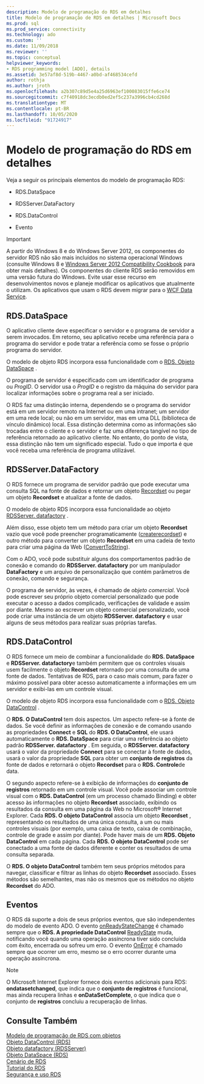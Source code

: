 ```yaml
---
description: Modelo de programação do RDS em detalhes
title: Modelo de programação de RDS em detalhes | Microsoft Docs
ms.prod: sql
ms.prod_service: connectivity
ms.technology: ado
ms.custom: ''
ms.date: 11/09/2018
ms.reviewer: ''
ms.topic: conceptual
helpviewer_keywords:
- RDS programming model [ADO], details
ms.assetid: 3e57af8d-519b-4467-a0bd-af468534cefd
author: rothja
ms.author: jroth
ms.openlocfilehash: a2b307c89d5e4a25d6963ef100083015ffe6ce74
ms.sourcegitcommit: c7f40918dc3ecdb0ed2ef5c237a3996cb4cd268d
ms.translationtype: MT
ms.contentlocale: pt-BR
ms.lasthandoff: 10/05/2020
ms.locfileid: "91724917"
---
```

# <a name="rds-programming-model-in-detail"></a>Modelo de programação do RDS em detalhes
Veja a seguir os principais elementos do modelo de programação RDS:  
  
-   RDS.DataSpace  
  
-   RDSServer.DataFactory  
  
-   RDS.DataControl  
  
-   Evento  
  
> [!IMPORTANT]
>  A partir do Windows 8 e do Windows Server 2012, os componentes do servidor RDS não são mais incluídos no sistema operacional Windows (consulte Windows 8 e [Windows Server 2012 Compatibility Cookbook](https://www.microsoft.com/download/details.aspx?id=27416) para obter mais detalhes). Os componentes do cliente RDS serão removidos em uma versão futura do Windows. Evite usar esse recurso em desenvolvimentos novos e planeje modificar os aplicativos que atualmente o utilizam. Os aplicativos que usam o RDS devem migrar para o [WCF Data Service](/dotnet/framework/wcf/).  
  
## <a name="rdsdataspace"></a>RDS.DataSpace  
 O aplicativo cliente deve especificar o servidor e o programa de servidor a serem invocados. Em retorno, seu aplicativo recebe uma referência para o programa do servidor e pode tratar a referência como se fosse o próprio programa do servidor.  
  
 O modelo de objeto RDS incorpora essa funcionalidade com o [RDS. Objeto DataSpace](../../reference/rds-api/dataspace-object-rds.md) .  
  
 O programa de servidor é especificado com um identificador de programa ou *ProgID*. O servidor usa o *ProgID* e o registro da máquina do servidor para localizar informações sobre o programa real a ser iniciado.  
  
 O RDS faz uma distinção interna, dependendo se o programa do servidor está em um servidor remoto na Internet ou em uma intranet; um servidor em uma rede local; ou não em um servidor, mas em uma DLL (biblioteca de vínculo dinâmico) local. Essa distinção determina como as informações são trocadas entre o cliente e o servidor e faz uma diferença tangível no tipo de referência retornado ao aplicativo cliente. No entanto, do ponto de vista, essa distinção não tem um significado especial. Tudo o que importa é que você receba uma referência de programa utilizável.  
  
## <a name="rdsserverdatafactory"></a>RDSServer.DataFactory  
 O RDS fornece um programa de servidor padrão que pode executar uma consulta SQL na fonte de dados e retornar um objeto [Recordset](../../reference/ado-api/recordset-object-ado.md) ou pegar um objeto **Recordset** e atualizar a fonte de dados.  
  
 O modelo de objeto RDS incorpora essa funcionalidade ao objeto [RDSServer. datafactory](../../reference/rds-api/datafactory-object-rdsserver.md) .  
  
 Além disso, esse objeto tem um método para criar um objeto **Recordset** vazio que você pode preencher programaticamente ([createrecordset](../../reference/rds-api/createrecordset-method-rds.md)) e outro método para converter um objeto **Recordset** em uma cadeia de texto para criar uma página da Web ([ConvertToString](../../reference/rds-api/converttostring-method-rds.md)).  
  
 Com o ADO, você pode substituir alguns dos comportamentos padrão de conexão e comando do **RDSServer. datafactory** por um manipulador **DataFactory** e um arquivo de personalização que contém parâmetros de conexão, comando e segurança.  
  
 O programa de servidor, às vezes, é chamado de *objeto comercial*. Você pode escrever seu próprio objeto comercial personalizado que pode executar o acesso a dados complicado, verificações de validade e assim por diante. Mesmo ao escrever um objeto comercial personalizado, você pode criar uma instância de um objeto **RDSServer. datafactory** e usar alguns de seus métodos para realizar suas próprias tarefas.  
  
## <a name="rdsdatacontrol"></a>RDS.DataControl  
 O RDS fornece um meio de combinar a funcionalidade do **RDS. DataSpace** e **RDSServer. datafactory**e também permitem que os controles visuais usem facilmente o objeto **Recordset** retornado por uma consulta de uma fonte de dados. Tentativas de RDS, para o caso mais comum, para fazer o máximo possível para obter acesso automaticamente a informações em um servidor e exibi-las em um controle visual.  
  
 O modelo de objeto RDS incorpora essa funcionalidade com o [RDS. Objeto DataControl](../../reference/rds-api/datacontrol-object-rds.md) .  
  
 O **RDS. O DataControl** tem dois aspectos. Um aspecto refere-se à fonte de dados. Se você definir as informações de conexão e de comando usando as propriedades **Connect** e **SQL** do **RDS. O DataControl**, ele usará automaticamente o **RDS. DataSpace** para criar uma referência ao objeto padrão **RDSServer. datafactory** . Em seguida, o **RDSServer. datafactory** usará o valor da propriedade **Connect** para se conectar à fonte de dados, usará o valor da propriedade **SQL** para obter um **conjunto de registros** da fonte de dados e retornará o objeto **Recordset** para o **RDS. Controle**de data.  
  
 O segundo aspecto refere-se à exibição de informações do **conjunto de registros** retornado em um controle visual. Você pode associar um controle visual com o **RDS. DataControl** (em um processo chamado Binding) e obter acesso às informações no objeto **Recordset** associado, exibindo os resultados da consulta em uma página da Web no Microsoft® Internet Explorer. Cada **RDS. O objeto DataControl** associa um objeto **Recordset** , representando os resultados de uma única consulta, a um ou mais controles visuais (por exemplo, uma caixa de texto, caixa de combinação, controle de grade e assim por diante). Pode haver mais de um **RDS. Objeto DataControl** em cada página. Cada **RDS. O objeto DataControl** pode ser conectado a uma fonte de dados diferente e conter os resultados de uma consulta separada.  
  
 O **RDS. O objeto DataControl** também tem seus próprios métodos para navegar, classificar e filtrar as linhas do objeto **Recordset** associado. Esses métodos são semelhantes, mas não os mesmos que os métodos no objeto **Recordset** do ADO.  
  
## <a name="events"></a>Eventos  
 O RDS dá suporte a dois de seus próprios eventos, que são independentes do modelo de evento ADO. O evento [onReadyStateChange](../../reference/rds-api/onreadystatechange-event-rds.md) é chamado sempre que o **RDS. A propriedade DataControl** [ReadyState](../../reference/rds-api/readystate-property-rds.md) muda, notificando você quando uma operação assíncrona tiver sido concluída com êxito, encerrada ou sofreu um erro. O evento [OnError](../../reference/rds-api/onerror-event-rds.md) é chamado sempre que ocorrer um erro, mesmo se o erro ocorrer durante uma operação assíncrona.  
  
> [!NOTE]
>  O Microsoft Internet Explorer fornece dois eventos adicionais para RDS: **ondatasetchanged**, que indica que o **conjunto de registros** é funcional, mas ainda recupera linhas e **onDataSetComplete**, o que indica que o conjunto de **registros** concluiu a recuperação de linhas.  
  
## <a name="see-also"></a>Consulte Também  
 [Modelo de programação de RDS com objetos](./rds-programming-model-with-objects.md)   
 [Objeto DataControl (RDS)](../../reference/rds-api/datacontrol-object-rds.md)   
 [Objeto datafactory (RDSServer)](../../reference/rds-api/datafactory-object-rdsserver.md)   
 [Objeto DataSpace (RDS)](../../reference/rds-api/dataspace-object-rds.md)   
 [Cenário de RDS](./rds-scenario.md)   
 [Tutorial do RDS](./rds-tutorial.md)   
 [Segurança e uso RDS](./rds-usage-and-security.md)